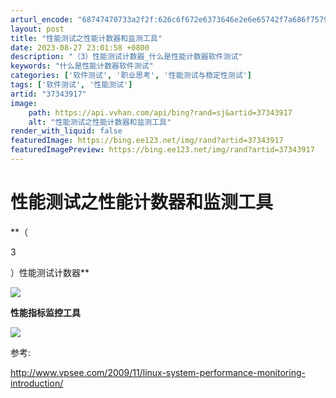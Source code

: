 ```yaml
---
arturl_encode: "68747470733a2f2f:626c6f672e6373646e2e6e65742f7a686f75796f7531393836:2f61727469636c652f64657461696c732f3337333433393137"
layout: post
title: "性能测试之性能计数器和监测工具"
date: 2023-08-27 23:01:58 +0800
description: "（3）性能测试计数器_什么是性能计数器软件测试"
keywords: "什么是性能计数器软件测试"
categories: ['软件测试', '职业思考', '性能测试与稳定性测试']
tags: ['软件测试', '性能测试']
artid: "37343917"
image:
    path: https://api.vvhan.com/api/bing?rand=sj&artid=37343917
    alt: "性能测试之性能计数器和监测工具"
render_with_liquid: false
featuredImage: https://bing.ee123.net/img/rand?artid=37343917
featuredImagePreview: https://bing.ee123.net/img/rand?artid=37343917
---
```


# 性能测试之性能计数器和监测工具

**（

3

）性能测试计数器**

**![](https://img-blog.csdn.net/20140706163028515?watermark/2/text/aHR0cDovL2Jsb2cuY3Nkbi5uZXQvemhvdXlvdTE5ODY=/font/5a6L5L2T/fontsize/400/fill/I0JBQkFCMA==/dissolve/70/gravity/Center)**

**性能指标监控工具**

**![](https://img-blog.csdn.net/20140706163220609?watermark/2/text/aHR0cDovL2Jsb2cuY3Nkbi5uZXQvemhvdXlvdTE5ODY=/font/5a6L5L2T/fontsize/400/fill/I0JBQkFCMA==/dissolve/70/gravity/Center)**

参考:

<http://www.vpsee.com/2009/11/linux-system-performance-monitoring-introduction/>